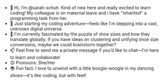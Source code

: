 - 👋 Hi, I’m @sarah-schuh. Kind of new here and really excited to learn coding! My colleague is on maternal leave and i have "inherited" a programming task from her.
- 🌟 Just starting my coding adventure—feels like I'm stepping into a vast, unknown digital universe.
- 🤔 I'm currently fascinated by the puzzle of shoe sizes and how they translate globally. If you have ideas on clustering and unifying shoe size conversions, maybe we could brainstorm together?
- 📫 Feel free to send me a private message if you’d like to chat—I'm here to learn and collaborate!
- 😊 Pronouns: She/Her
- 📚 Fun fact: I love to unwind with a little boogie-woogie in my dancing shoes—it's like coding, but with feet!


<!---
sarah-schuh/sarah-schuh is a ✨ special ✨ repository because its `README.md` (this file) appears on your GitHub profile.
You can click the Preview link to take a look at your changes.
--->
